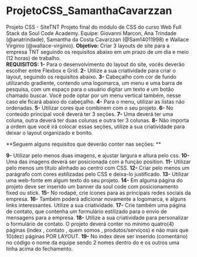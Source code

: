 # ProjetoCSS_SamanthaCavarzzan
Projeto CSS - SiteTNT Projeto final do módulo de CSS do curso Web Full Stack da Soul Code Academy.  Equipe: Giovanni Marcon, Ana Trindade (@anatrindade), Samantha da Costa Cavarzzan (@Sam14011998) e Wallace Virginio (@wallace-virginio).
**Objetivo:** 
Criar 3 layouts de site para a empresa TNT seguindo os requisitos abaixo em um prazo de um dia e meio (12 horas) de trabalho.  
**REQUISITOS:** 
**1-** Para o desenvolvimento do layout do site, vocês deverão escolher entre Flexbox e Grid. 
**2-** Utilize a sua criatividade para criar o layout, seguindo os requisitos abaixo. 
**3-** Cabeçalho com cor de fundo utilizando gradiente, contendo uma logomarca, um menu e uma barra de pesquisa, com um espaço para o usuário digitar um texto e um botão chamado buscar. Você pode optar por um menu vertical também, nesse caso ele ficará abaixo do cabeçalho. 
**4-** Para o menu, utilizar as listas não ordenadas. 
**5-** Utilizar cores que combinem com o seu projeto. 
**6-** No conteúdo principal você deverá ter 3 seções. 
**7-** Uma deverá ter uma coluna, outra deverá ter duas colunas e outra ter 3 colunas. 
**8-** Não importa a ordem que você irá colocar essas seções, utilize a sua criatividade para deixar o layout organizado e bonito. 

**Seguem alguns requisitos que deverão conter nas seções: **

**9-** Utilizar pelo menos duas imagens, e ajustar largura e altura pelo css. 
**10-** Uma das imagens deverá ser posicionada com a função position. 
**11-** Utilizar pelo menos um título alinhado ao centro com CSS. 
**12-** Criar pelo menos um parágrafo com cores estilizadas pelo CSS e deixa-lo justificado. 
**13-** Utilizar uma web-fonte em algum texto do seu projeto. 
**14-** Em alguma página do projeto deve ser inserido um banner da soul code com posicionamento fixed ou stick. 
**15-** No rodapé, crie ícones para as principais redes sociais da empresa. 
**16-** Também poderá adicionar novamente a logomarca, e alguns links interessantes. Utilize a sua criatividade. 
**17-** Crie também uma página de contato, que contenha um formulário estilizado para o envio de mensagens para a empresa. 
**18-** Utilize a sua criatividade para personalizar o formulário de contato. O projeto deverá conter no mínimo quatro(4) páginas (index , contato , quem somos , produtos/serviços) e não mais que 10(dez) páginas POR LAYOUT. 
**19-** No index deve ser inserido (comentário) no código o nome da equipe sendo 2 nomes dentro do e os outros uma linha acima do fechamento.
